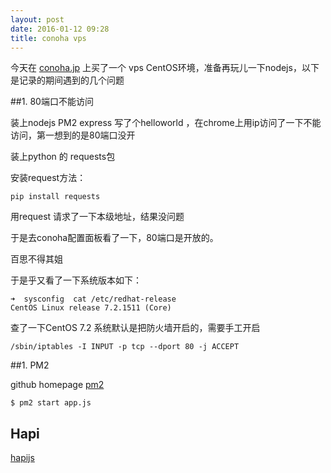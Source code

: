```yaml
---
layout: post
date: 2016-01-12 09:28
title: conoha vps
---
```



今天在 [conoha.jp](www.conoha.jp) 上买了一个 vps CentOS环境，准备再玩儿一下nodejs，以下是记录的期间遇到的几个问题


##1. 80端口不能访问

装上nodejs PM2 express 写了个helloworld ，在chrome上用ip访问了一下不能访问，第一想到的是80端口没开

装上python 的 requests包

安装request方法：

```
pip install requests
```
用request 请求了一下本级地址，结果没问题

于是去conoha配置面板看了一下，80端口是开放的。

百思不得其姐

于是乎又看了一下系统版本如下： 

```
➜  sysconfig  cat /etc/redhat-release
CentOS Linux release 7.2.1511 (Core)
```

查了一下CentOS 7.2 系统默认是把防火墙开启的，需要手工开启

```
/sbin/iptables -I INPUT -p tcp --dport 80 -j ACCEPT
```

##1. PM2 

github homepage [pm2](https://github.com/Unitech/pm2)

```
$ pm2 start app.js
``` 

## Hapi

[hapijs](http://hapijs.com/tutorials)

